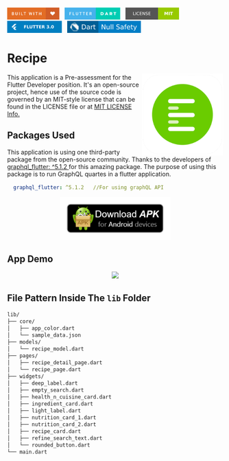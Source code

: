 <img src="screenshots/badges/built-with-love.svg" height="28px"/>&nbsp;&nbsp;
<img src="screenshots/badges/flutter-dart.svg" height="28px" />&nbsp;&nbsp;
<a href="https://choosealicense.com/licenses/mit/" target="_blank"><img src="screenshots/badges/license-MIT.svg" height="28px" /></a>&nbsp;&nbsp;
<img src="screenshots/badges/Flutter-3.svg" height="28px" />&nbsp;&nbsp;
<img src="screenshots/badges/dart-null_safety-blue.svg" height="28px"/>

# Recipe

<img align="right" src="screenshots/app_icon/playstore.png" height="190"></img>
This application is a Pre-assessment for the Flutter Developer position. It's an open-source project, hence use of the source code is governed by an MIT-style license that can be found in the LICENSE file or at <a href = "https://choosealicense.com/licenses/mit/">MIT LICENSE Info.</a>

## Packages Used

This application is using one third-party package from the open-source community. Thanks to the developers of <a href = "https://pub.dev/packages/graphql_flutter">graphql_flutter: ^5.1.2 </a> for this amazing package. The purpose of using this package is to run GraphQL quartes in a flutter application.

```yaml
  graphql_flutter: ^5.1.2   //For using graphQL API
```

<p align="center">
    <a href="https://drive.google.com/file/d/1H71hQf91-4drG2sCt4YHXswn_lE6CRvd/view?usp=sharing" target="_blank"><img src="screenshots/download_apk/download.png" height="100" ></img></a>
  </p>


## App Demo

<p align="center"><img src="screenshots/gif/app_demo.gif"></p>

## File Pattern Inside The `lib` Folder

```
lib/
├── core/
│   ├── app_color.dart
│   └── sample_data.json
├── models/
│   └── recipe_model.dart
├── pages/
│   ├── recipe_detail_page.dart
│   └── recipe_page.dart
├── widgets/
│   ├── deep_label.dart
│   ├── empty_search.dart
│   ├── health_n_cuisine_card.dart
│   ├── ingredient_card.dart
│   ├── light_label.dart
│   ├── nutrition_card_1.dart
│   ├── nutrition_card_2.dart
│   ├── recipe_card.dart
│   ├── refine_search_text.dart
│   └── rounded_button.dart
└── main.dart
```